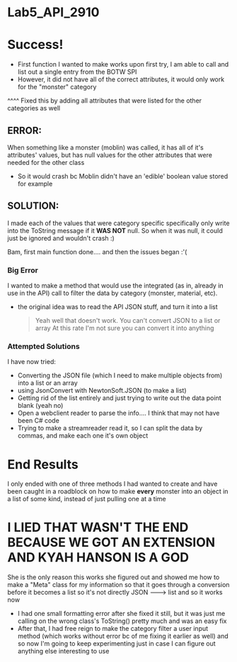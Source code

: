 # Lab5_API_2910

# Success!
- First function I wanted to make works upon first try, I am able to call and list out a single entry from the BOTW SPI
- However, it did not have all of the correct attributes, it would only work for the "monster" category
  
 ^^^^ Fixed this by adding all attributes that were listed for the other categories as well

## ERROR: 
When something like a monster (moblin) was called, it has all of it's attributes' values, but has null values for the other attributes that were needed for the other class
- So it would crash bc Moblin didn't have an 'edible' boolean value stored for example

## SOLUTION:
I made each of the values that were category specific specifically only write into the ToString message if it **WAS NOT** null. So when it was null, it could just be ignored and wouldn't crash :)

Bam, first main function done.... and then the issues began :'(

### Big Error
I wanted to make a method that would use the integrated (as in, already in use in the API) call to filter the data by category (monster, material, etc). 
- the original idea was to read the API JSON stuff, and turn it into a list
    > Yeah well that doesn't work. You can't convert JSON to a list or array
    > At this rate I'm not sure you can convert it into anything

### Attempted Solutions
I have now tried:
- Converting the JSON file (which I need to make multiple objects from) into a list or an array
- using JsonConvert with NewtonSoft.JSON (to make a list)
- Getting rid of the list entirely and just trying to write out the data point blank (yeah no)
- Open a webclient reader to parse the info.... I think that may not have been C# code
- Trying to make a streamreader read it, so I can split the data by commas, and make each one it's own object

# End Results
I only ended with one of three methods I had wanted to create and have been caught in a roadblock on how to make **every** monster into an object in a list of some kind, instead of just pulling one at a time

# I LIED THAT WASN'T THE END BECAUSE WE GOT AN EXTENSION AND KYAH HANSON IS A GOD
She is the only reason this works she figured out and showed me how to make a "Meta" class for my information so that it goes through a conversion before it becomes a list so it's not directly JSON ---> list and so it works now
- I had one small formatting error after she fixed it still, but it was just me calling on the wrong class's ToString() pretty much and was an easy fix
- After that, I had free reign to make the category filter a user input method (which works without error bc of me fixing it earlier as well) and so now I'm going to keep experimenting just in case I can figure out anything else interesting to use
    
